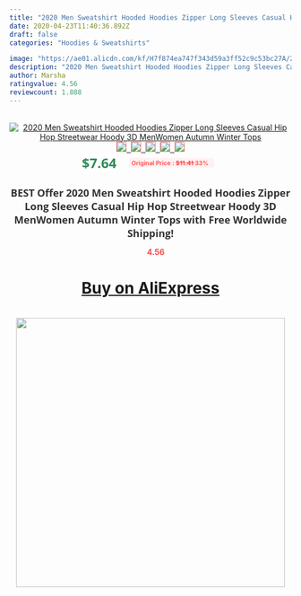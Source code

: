 ```yaml
---
title: "2020 Men Sweatshirt Hooded Hoodies Zipper Long Sleeves Casual Hip Hop Streetwear Hoody 3D MenWomen Autumn Winter Tops"
date: 2020-04-23T11:40:36.892Z
draft: false
categories: "Hoodies & Sweatshirts"

image: "https://ae01.alicdn.com/kf/H7f874ea747f343d59a3ff52c9c53bc27A/2020-Men-Sweatshirt-Hooded-Hoodies-Zipper-Long-Sleeves-Casual-Hip-Hop-Streetwear-Hoody-3D-Men-Women.jpg"
description: "2020 Men Sweatshirt Hooded Hoodies Zipper Long Sleeves Casual Hip Hop Streetwear Hoody 3D MenWomen Autumn Winter Tops"
author: Marsha
ratingvalue: 4.56
reviewcount: 1.888
---
```

<br>
<div style="text-align: center;">
<a href="https://s.click.aliexpress.com/e/_A6iZ0p" target="_blank" rel="nofollow noopener noreferrer"><img alt="2020 Men Sweatshirt Hooded Hoodies Zipper Long Sleeves Casual Hip Hop Streetwear Hoody 3D MenWomen Autumn Winter Tops" class="magnifier-image" src="https://ae01.alicdn.com/kf/H7f874ea747f343d59a3ff52c9c53bc27A/2020-Men-Sweatshirt-Hooded-Hoodies-Zipper-Long-Sleeves-Casual-Hip-Hop-Streetwear-Hoody-3D-Men-Women.jpg_640x640.jpg">
<br>
<img style="border:1px solid salmon" src="https://ae01.alicdn.com/kf/H7f874ea747f343d59a3ff52c9c53bc27A/2020-Men-Sweatshirt-Hooded-Hoodies-Zipper-Long-Sleeves-Casual-Hip-Hop-Streetwear-Hoody-3D-Men-Women.jpg_120x120.jpg">&nbsp;&nbsp;<img style="border:1px solid salmon" src="https://ae01.alicdn.com/kf/H1ffb521d7143461aac16b4148ed09616a/2020-Men-Sweatshirt-Hooded-Hoodies-Zipper-Long-Sleeves-Casual-Hip-Hop-Streetwear-Hoody-3D-Men-Women.jpg_120x120.jpg">&nbsp;&nbsp;<img style="border:1px solid salmon" src="https://ae01.alicdn.com/kf/Hac1efbb94c6f4f5d8a4b532ce9866a22o/2020-Men-Sweatshirt-Hooded-Hoodies-Zipper-Long-Sleeves-Casual-Hip-Hop-Streetwear-Hoody-3D-Men-Women.jpg_120x120.jpg">&nbsp;&nbsp;<img style="border:1px solid salmon" src="https://ae01.alicdn.com/kf/Hedde6cc2ccba4c82b1463dad75cd2bfaF/2020-Men-Sweatshirt-Hooded-Hoodies-Zipper-Long-Sleeves-Casual-Hip-Hop-Streetwear-Hoody-3D-Men-Women.jpg_120x120.jpg">&nbsp;&nbsp;<img style="border:1px solid salmon" src="https://ae01.alicdn.com/kf/Hc7cb603a1b444ca9bb23b66a73bca9a3G/2020-Men-Sweatshirt-Hooded-Hoodies-Zipper-Long-Sleeves-Casual-Hip-Hop-Streetwear-Hoody-3D-Men-Women.jpg_120x120.jpg"></a></div><br0>
<div style="text-align: center;"><span style="background-color: white; border: 0px; box-sizing: border-box; color: seagreen; display: inline-block; font-family: &quot;open sans&quot; , &quot;arial&quot; , &quot;helvetica&quot; , sans-serif , &quot;heiti&quot;; font-size: 24px; font-stretch: inherit; font-weight: 700; line-height: inherit; margin: 0px 10px 0px 0px; padding: 0px; vertical-align: middle;">$7.64 </span>
<span style="background: rgb(255 , 241 , 241); border-radius: 3px; border: 0px; box-sizing: border-box; color: #ff4747; display: inline-block; font-family: inherit; font-size: 12px; font-stretch: inherit; font-style: inherit; font-variant: inherit; font-weight: 600; line-height: inherit; margin: 0px; padding: 2px 5px; transform: scale(0.9); vertical-align: middle;">Original Price : <b style="text-decoration: line-through;">$11.41 </b> 33%&nbsp;&nbsp;</span></div>
<h1 style="color: #333333; display: inline-block; font-family: &quot;open sans&quot; , &quot;arial&quot; , &quot;helvetica&quot; , sans-serif , &quot;heiti&quot;; font-size: 18px; font-stretch: inherit; font-weight: 700; text-align: center;">BEST Offer 2020 Men Sweatshirt Hooded Hoodies Zipper Long Sleeves Casual Hip Hop Streetwear Hoody 3D MenWomen Autumn Winter Tops with Free Worldwide Shipping!</h1>
<div style="color: #ff4747; text-align: center;">
<img src="https://4.bp.blogspot.com/-M0ZcTcb-5uY/XleCXlxnR4I/AAAAAAAAAEc/OrjgMkXV1oMQFaCRZj5HQwOCBcu3w1FegCPcBGAYYCw/s1600/star.png" style="height: 15px;">&nbsp;<b>4.56</b></div>
<div class="button_cont" align="center"><a class="buynow_a" href="https://s.click.aliexpress.com/e/_A6iZ0p" target="_blank" rel="nofollow noopener noreferrer"><H1>Buy on AliExpress</H1></a></div><br>
<div class="separator" style="clear: both; text-align: center;">
<img src="https://lh3.googleusercontent.com/-pTy5HemUv9M/XlePHvY0dAI/AAAAAAAAAE4/0nX5iRUoIWY8eMW9Dpxeirr157OZliDIgCLcBGAsYHQ/s1600/badge.gif" width="480">
</div>
